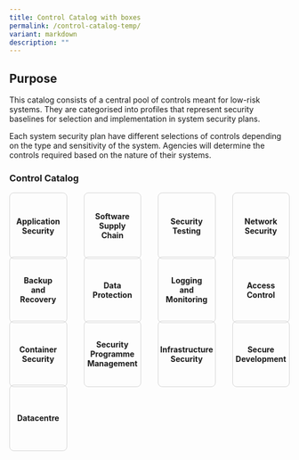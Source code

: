```yaml
---
title: Control Catalog with boxes
permalink: /control-catalog-temp/
variant: markdown
description: ""
---
```

## Purpose

       

This catalog consists of a central pool of controls meant for low-risk systems. They are categorised into profiles that represent security baselines for selection and implementation in system security plans.

Each system security plan have different selections of controls depending on the type and sensitivity of the system. Agencies will determine the controls required based on the nature of their systems.

<style>
	
	#grid.controls {
	  display: grid;
	  grid-template-columns: repeat(4, minmax(0, 1fr));
	  grid-auto-rows: 1fr;
	  grid-gap: 30px;
	}
	#grid.controls > div.content {
	  display: contents;
  }
	
	#grid.controls > div.content a {
	  border: 1px solid #d6d6d6;
	  border-radius: 8px;
	  padding: 16px;
    display: flex;
	  justify-content: center;
	  align-items: center;
	  text-align: center;
	  height: 100%;
    text-decoration: none;
	  font-weight: bold;
	}
	</style>
	
<p></p><h3 class="controls-title">Control Catalog</h3><p></p>
<div class="controls" id="grid">
	<div class="content">
	  <div><a href="/control-catalog/as/" rel="noopener noreferrer nofollow">Application Security</a></div>
		<div><a href="/control-catalog/sc/" rel="noopener noreferrer nofollow">Software Supply Chain</a></div>
		<div><a href="/control-catalog/st/" rel="noopener noreferrer nofollow">Security Testing</a></div>
		<div><a href="/control-catalog/ns/" rel="noopener noreferrer nofollow">Network Security</a></div>
	</div>
	<div class="content">
		<div><a href="/control-catalog/br/" rel="noopener noreferrer nofollow">Backup and Recovery</a></div>
		<div><a href="/control-catalog/dp/" rel="noopener noreferrer nofollow">Data Protection</a></div>
		<div><a href="/control-catalog/lm/" rel="noopener noreferrer nofollow">Logging and Monitoring</a></div>
		<div><a href="/control-catalog/ac/" rel="noopener noreferrer nofollow">Access Control</a></div>
	</div>
	<div class="content">
		<div><a href="/control-catalog/cs/" rel="noopener noreferrer nofollow">Container Security</a></div>
	  <div><a href="/control-catalog/pm/" rel="noopener noreferrer nofollow">Security Programme Management</a></div>
	  <div><a href="/control-catalog/is/" rel="noopener noreferrer nofollow">Infrastructure Security</a></div>
	  <div><a href="/control-catalog/sd/" rel="noopener noreferrer nofollow">Secure Development</a></div>
	</div>
	<div class="content">
	  <div><a href="/control-catalog/dc/" rel="noopener noreferrer nofollow">Datacentre</a></div>
	</div>
</div>